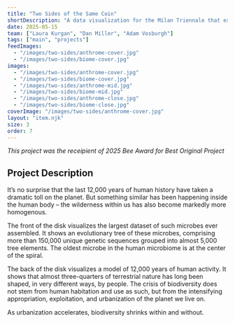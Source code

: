 ```yaml
---
title: "Two Sides of the Same Coin"
shortDescription: "A data visualization for the Milan Triennale that explores the interdependent relationship between humans, bacteria, and the built environment."
date: 2025-05-15
team: ["Laura Kurgan", "Dan Miller", "Adam Vosburgh"]
tags: ["main", "projects"]
feedImages: 
  - "/images/two-sides/anthrome-cover.jpg"
  - "/images/two-sides/biome-cover.jpg"
images:
  - "/images/two-sides/anthrome-cover.jpg"
  - "/images/two-sides/biome-cover.jpg"
  - "/images/two-sides/anthrome-mid.jpg"
  - "/images/two-sides/biome-mid.jpg"
  - "/images/two-sides/anthrome-close.jpg"
  - "/images/two-sides/biome-close.jpg"
coverImage: "/images/two-sides/anthrome-cover.jpg"
layout: "item.njk"
size: 3
order: 7
---
```


*This project was the receipient of 2025 Bee Award for Best Original Project*

## Project Description

It’s no surprise that the last 12,000 years of human history have taken a dramatic toll on the planet. But something similar has been happening inside the human body – the wilderness within us has also become markedly more homogenous.  
 
The front of the disk visualizes the largest dataset of such microbes ever assembled. It shows an evolutionary tree of these microbes, comprising more than 150,000 unique genetic sequences  grouped into almost 5,000 tree elements. The oldest microbe in the human microbiome is at the center of the spiral.
 
The back of the disk visualizes a model of 12,000 years of human activity. It shows that almost three-quarters of terrestrial nature has long been shaped, in very different ways, by people. The crisis of biodiversity does not stem from human habitation and use as such, but from the intensifying appropriation, exploitation, and urbanization of the planet we live on.


As urbanization accelerates, biodiversity shrinks within and without.
